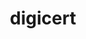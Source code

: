 ---
blog: https://digicert.com/blog
linkedin: https://linkedin.com/company/digicert-inc-/
logohandle: digicert
sort: digicert
title: digicert
twitter: https://x.com/digicert
website: https://www.digicert.com/
youtube: https://youtube.com/user/DigiCertSSL
---
